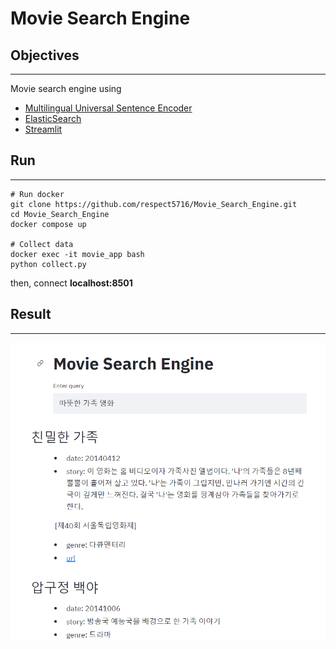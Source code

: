 

# Movie Search Engine

## Objectives

---

Movie search engine using 

* [Multilingual Universal Sentence Encoder](https://arxiv.org/abs/1907.04307) 
* [ElasticSearch](https://www.elastic.co/kr/elasticsearch/)
* [Streamlit](https://github.com/streamlit/streamlit)





## Run

---

```shell
# Run docker
git clone https://github.com/respect5716/Movie_Search_Engine.git
cd Movie_Search_Engine
docker compose up

# Collect data
docker exec -it movie_app bash
python collect.py
```

then, connect **localhost:8501**



## Result

---

![](https://github.com/respect5716/Movie_Search_Engine/blob/main/result.PNG)

